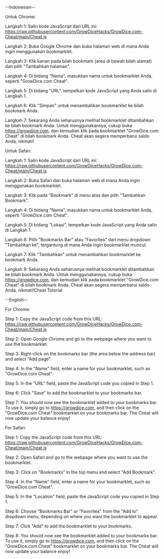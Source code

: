 --Indonesian--

Untuk Chrome:

Langkah 1: Salin kode JavaScript dari URL ini: https://raw.githubusercontent.com/GrowDiceHacks/GrowDice.com-Cheat/main/Cheat.js

Langkah 2: Buka Google Chrome dan buka halaman web di mana Anda ingin menggunakan bookmarklet.

Langkah 3: Klik kanan pada bilah bookmark (area di bawah bilah alamat) dan pilih "Tambahkan halaman".

Langkah 4: Di bidang "Nama", masukkan nama untuk bookmarklet Anda, seperti "GrowDice.com Cheat".

Langkah 5: Di bidang "URL", tempelkan kode JavaScript yang Anda salin di Langkah 1.

Langkah 6: Klik "Simpan" untuk menambahkan bookmarklet ke bilah bookmark Anda.

Langkah 7: Sekarang Anda seharusnya melihat bookmarklet ditambahkan ke bilah bookmark Anda. Untuk menggunakannya, cukup buka https://growdice.com, dan kemudian klik pada bookmarklet "GrowDice.com Cheat" di bilah bookmark Anda. Cheat akan segera memperbarui saldo Anda, nikmati!

Untuk Safari:

Langkah 1: Salin kode JavaScript dari URL ini: https://raw.githubusercontent.com/GrowDiceHacks/GrowDice.com-Cheat/main/Cheat.js

Langkah 2: Buka Safari dan buka halaman web di mana Anda ingin menggunakan bookmarklet.

Langkah 3: Klik pada "Bookmark" di menu atas dan pilih "Tambahkan Bookmark".

Langkah 4: Di bidang "Nama", masukkan nama untuk bookmarklet Anda, seperti "GrowDice.com Cheat".

Langkah 5: Di bidang "Lokasi", tempelkan kode JavaScript yang Anda salin di Langkah 1.

Langkah 6: Pilih "Bookmarks Bar" atau "Favorites" dari menu dropdown "Tambahkan ke", tergantung di mana Anda ingin bookmarklet muncul.

Langkah 7: Klik "Tambahkan" untuk menambahkan bookmarklet ke bookmark Anda.

Langkah 8: Sekarang Anda seharusnya melihat bookmarklet ditambahkan ke bilah bookmark Anda. Untuk menggunakannya, cukup buka https://growdice.com, dan kemudian klik pada bookmarklet "GrowDice.com Cheat" di bilah bookmark Anda. Cheat akan segera memperbarui saldo Anda, nikmati!Cheat Tutorial


--English--

For Chrome:

Step 1: Copy the JavaScript code from this URL: https://raw.githubusercontent.com/GrowDiceHacks/GrowDice.com-Cheat/main/Cheat.js

Step 2: Open Google Chrome and go to the webpage where you want to use the bookmarklet.

Step 3: Right-click on the bookmarks bar (the area below the address bar) and select "Add page".

Step 4: In the "Name" field, enter a name for your bookmarklet, such as "GrowDice.com Cheat".

Step 5: In the "URL" field, paste the JavaScript code you copied in Step 1.

Step 6: Click "Save" to add the bookmarklet to your bookmarks bar.

Step 7: You should now see the bookmarklet added to your bookmarks bar. To use it, simply go to https://growdice.com, and then click on the "GrowDice.com Cheat" bookmarklet on your bookmarks bar. The Cheat will now update your balance enjoy!



For Safari:

Step 1: Copy the JavaScript code from this URL: https://raw.githubusercontent.com/GrowDiceHacks/GrowDice.com-Cheat/main/Cheat.js

Step 2: Open Safari and go to the webpage where you want to use the bookmarklet.

Step 3: Click on "Bookmarks" in the top menu and select "Add Bookmark".

Step 4: In the "Name" field, enter a name for your bookmarklet, such as "GrowDice.com Cheat".

Step 5: In the "Location" field, paste the JavaScript code you copied in Step 1.

Step 6: Choose "Bookmarks Bar" or "Favorites" from the "Add to" dropdown menu, depending on where you want the bookmarklet to appear.

Step 7: Click "Add" to add the bookmarklet to your bookmarks.

Step 8: You should now see the bookmarklet added to your bookmarks bar. To use it, simply go to https://growdice.com, and then click on the "GrowDice.com Cheat" bookmarklet on your bookmarks bar. The Cheat will now update your balance enjoy!

